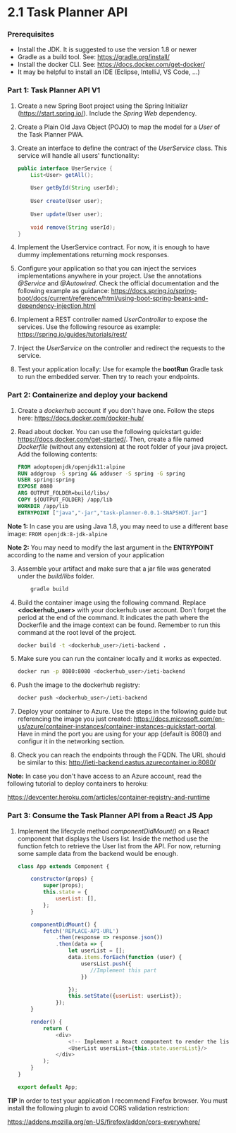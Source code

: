 # 2.1 Task Planner API

### Prerequisites
- Install the JDK. It is suggested to use the version 1.8 or newer
- Gradle as a build tool. See: https://gradle.org/install/
- Install the docker CLI. See: https://docs.docker.com/get-docker/
- It may be helpful to install an IDE (Eclipse, IntelliJ, VS Code, ...)

### Part 1: Task Planner API V1
1. Create a new Spring Boot project using the Spring Initializr (https://start.spring.io/). Include the *Spring Web* dependency.

2. Create a Plain Old Java Object (POJO) to map the model for a *User* of the Task Planner PWA.

3. Create an interface to define the contract of the *UserService* class. This service will handle all users' functionality:
    ```java
   public interface UserService {
        List<User> getAll();
        
        User getById(String userId);
        
        User create(User user);
        
        User update(User user);
        
        void remove(String userId);
    }
    ```

4. Implement the UserService contract. For now, it is enough to have dummy implementations returning mock responses.

5. Configure your application so that you can inject the services implementations anywhere in your project. Use the annotations *@Service* and *@Autowired*. Check the official documentation and the following example as guidance:
https://docs.spring.io/spring-boot/docs/current/reference/html/using-boot-spring-beans-and-dependency-injection.html

6. Implement a REST controller named *UserController* to expose the services. Use the following resource as example:
https://spring.io/guides/tutorials/rest/

7. Inject the *UserService* on the controller and redirect the requests to the service.

8. Test your application locally: Use for example the __bootRun__ Gradle task to run the embedded server. Then try to reach your endpoints. 

### Part 2: Containerize and deploy your backend

1. Create a *dockerhub* account if you don't have one. Follow the steps here: https://docs.docker.com/docker-hub/

2. Read about docker. You can use the following quickstart guide: https://docs.docker.com/get-started/. Then, create a file named *Dockerfile* (without any extension) at the root folder of your java project. Add the following contents:
    ```Dockerfile
    FROM adoptopenjdk/openjdk11:alpine
    RUN addgroup -S spring && adduser -S spring -G spring
    USER spring:spring
    EXPOSE 8080
    ARG OUTPUT_FOLDER=build/libs/
    COPY ${OUTPUT_FOLDER} /app/lib
    WORKDIR /app/lib
    ENTRYPOINT ["java","-jar","task-planner-0.0.1-SNAPSHOT.jar"]
    ```
__Note 1:__ In case you are using Java 1.8, you may need to use a different base image: ```FROM openjdk:8-jdk-alpine```

__Note 2:__ You may need to modify the last argument in the __ENTRYPOINT__ according to the name and version of your application

3. Assemble your artifact and make sure that a jar file was generated under the *build/libs* folder.

    ```bash
        gradle build
    ```

4. Build the container image using the following command. Replace __<dockerhub_user>__ with your dockerhub user account. Don´t forget the period at the end of the command. It indicates the path where the Dockerfile and the image context can be found. Remember to run this command at the root level of the project.

    ```bash
    docker build -t <dockerhub_user>/ieti-backend .
    ```

5. Make sure you can run the container locally and it works as expected.

    ```bash
    docker run -p 8080:8080 <dockerhub_user>/ieti-backend
    ```

6. Push the image to the dockerhub registry:

    ```bash
    docker push <dockerhub_user>/ieti-backend
    ```

7. Deploy your container to Azure. Use the steps in the following guide but referencing the image you just created:
https://docs.microsoft.com/en-us/azure/container-instances/container-instances-quickstart-portal. Have in mind the port you are using for your app (default is 8080) and configur it in the networking section.

8. Check you can reach the endpoints through the FQDN. The URL should be similar to this: http://ieti-backend.eastus.azurecontainer.io:8080/

__Note:__ In case you don't have access to an Azure account, read the following tutorial to deploy containers to heroku:

https://devcenter.heroku.com/articles/container-registry-and-runtime

### Part 3: Consume the Task Planner API from a React JS App

1. Implement the lifecycle method *componentDidMount()* on a React component that displays the Users list. Inside the method use the function fetch to retrieve the User list from the API. For now, returning some sample data from the backend would be enough.
    ```javascript
    class App extends Component {
    
        constructor(props) {
            super(props);
            this.state = {
                userList: [],
            };
        }

        componentDidMount() {
            fetch('REPLACE-API-URL')
                .then(response => response.json())
                .then(data => {
                    let userList = [];
                    data.items.forEach(function (user) {
                        usersList.push({
                           //Implement this part
                        })
    
                    });
                    this.setState({userList: userList});
                });
        }

        render() {
            return (
                <div>
                    <!-- Implement a React compontent to render the list -->
                    <UserList usersList={this.state.usersList}/>
                </div>
            );
        }
    }

    export default App;
    ```

__TIP__ In order to test your application I recommend Firefox browser. You must install the following plugin to avoid CORS validation restriction:

 https://addons.mozilla.org/en-US/firefox/addon/cors-everywhere/
